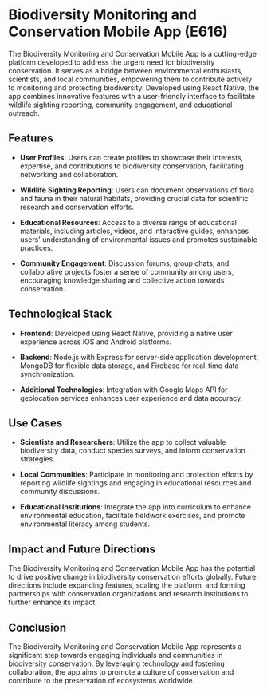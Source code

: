 # Biodiversity Monitoring and Conservation Mobile App (E616)

The Biodiversity Monitoring and Conservation Mobile App is a cutting-edge platform developed to address the urgent need for biodiversity conservation. It serves as a bridge between environmental enthusiasts, scientists, and local communities, empowering them to contribute actively to monitoring and protecting biodiversity. Developed using React Native, the app combines innovative features with a user-friendly interface to facilitate wildlife sighting reporting, community engagement, and educational outreach.

## Features

- **User Profiles**: Users can create profiles to showcase their interests, expertise, and contributions to biodiversity conservation, facilitating networking and collaboration.
  
- **Wildlife Sighting Reporting**: Users can document observations of flora and fauna in their natural habitats, providing crucial data for scientific research and conservation efforts.

- **Educational Resources**: Access to a diverse range of educational materials, including articles, videos, and interactive guides, enhances users' understanding of environmental issues and promotes sustainable practices.

- **Community Engagement**: Discussion forums, group chats, and collaborative projects foster a sense of community among users, encouraging knowledge sharing and collective action towards conservation.

## Technological Stack

- **Frontend**: Developed using React Native, providing a native user experience across iOS and Android platforms.
  
- **Backend**: Node.js with Express for server-side application development, MongoDB for flexible data storage, and Firebase for real-time data synchronization.

- **Additional Technologies**: Integration with Google Maps API for geolocation services enhances user experience and data accuracy.

## Use Cases

- **Scientists and Researchers**: Utilize the app to collect valuable biodiversity data, conduct species surveys, and inform conservation strategies.

- **Local Communities**: Participate in monitoring and protection efforts by reporting wildlife sightings and engaging in educational resources and community discussions.

- **Educational Institutions**: Integrate the app into curriculum to enhance environmental education, facilitate fieldwork exercises, and promote environmental literacy among students.

## Impact and Future Directions

The Biodiversity Monitoring and Conservation Mobile App has the potential to drive positive change in biodiversity conservation efforts globally. Future directions include expanding features, scaling the platform, and forming partnerships with conservation organizations and research institutions to further enhance its impact.

## Conclusion

The Biodiversity Monitoring and Conservation Mobile App represents a significant step towards engaging individuals and communities in biodiversity conservation. By leveraging technology and fostering collaboration, the app aims to promote a culture of conservation and contribute to the preservation of ecosystems worldwide.
